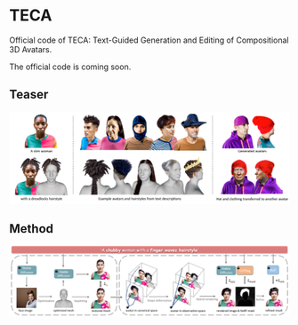 # TECA
Official code of TECA: Text-Guided Generation and Editing of Compositional 3D Avatars.

The official code is coming soon.

## Teaser
<p align="center"> 
<img src="Teaser.png">
</p>

## Method
<p align="center"> 
<img src="Method.png">
</p>
